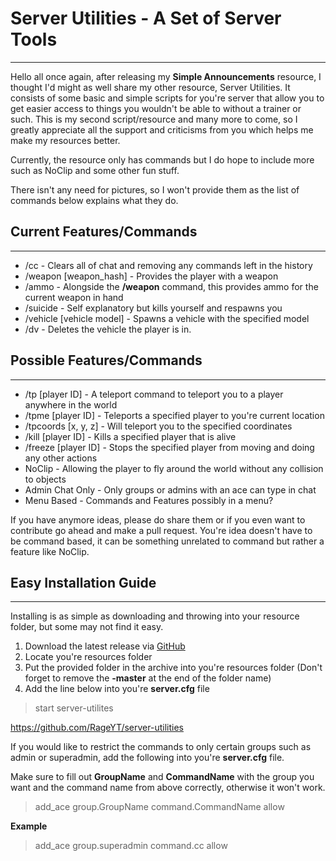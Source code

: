 # Server Utilities - A Set of Server Tools
---
Hello all once again, after releasing my **Simple Announcements** resource, I thought I'd might as well share my other resource, Server Utilities. It consists of some basic and simple scripts for you're server that allow you to get easier access to things you wouldn't be able to without a trainer or such. This is my second script/resource and many more to come, so I greatly appreciate all the support and criticisms from you which helps me make my resources better.

Currently, the resource only has commands but I do hope to include more such as NoClip and some other fun stuff.

There isn't any need for pictures, so I won't provide them as the list of commands below explains what they do.

## Current Features/Commands
---
- /cc - Clears all of chat and removing any commands left in the history
- /weapon [weapon_hash] - Provides the player with a weapon
- /ammo - Alongside the **/weapon** command, this provides ammo for the current weapon in hand
- /suicide - Self explanatory but kills yourself and respawns you
- /vehicle [vehicle model] - Spawns a vehicle with the specified model
- /dv - Deletes the vehicle the player is in.

## Possible Features/Commands
---
- /tp [player ID] - A teleport command to teleport you to a player anywhere in the world
- /tpme [player ID] - Teleports a specified player to you're current location
- /tpcoords [x, y, z] - Will teleport you to the specified coordinates
- /kill [player ID] - Kills a specified player that is alive
- /freeze [player ID] - Stops the specified player from moving and doing any other actions
- NoClip - Allowing the player to fly around the world without any collision to objects
- Admin Chat Only - Only groups or admins with an ace can type in chat
- Menu Based - Commands and Features possibly in a menu?

If you have anymore ideas, please do share them or if you even want to contribute go ahead and make a pull request. You're idea doesn't have to be command based, it can be something unrelated to command but rather a feature like NoClip.

## Easy Installation Guide
---
Installing is as simple as downloading and throwing into your resource folder, but some may not find it easy.

1. Download the latest release via [GitHub](https://github.com/RageYT/server-utilities/releases/latest)
2. Locate you're resources folder
3. Put the provided folder in the archive into you're resources folder (Don't forget to remove the **-master** at the end of the folder name)
4. Add the line below into you're **server.cfg** file

> start server-utilites

https://github.com/RageYT/server-utilities

If you would like to restrict the commands to only certain groups such as admin or superadmin, add the following into you're **server.cfg** file.

Make sure to fill out **GroupName** and **CommandName** with the group you want and the command name from above correctly, otherwise it won't work.

> add_ace group.GroupName command.CommandName allow

**Example**
> add_ace group.superadmin command.cc allow